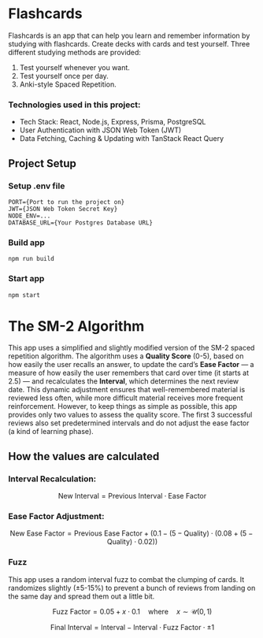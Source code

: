 # Flashcards

Flashcards is an app that can help you learn and remember information by studying with flashcards. Create decks with cards and test yourself. Three different studying methods are provided:
1. Test yourself whenever you want.
2. Test yourself once per day.
3. Anki-style Spaced Repetition.

### Technologies used in this project:
- Tech Stack: React, Node.js, Express, Prisma, PostgreSQL
- User Authentication with JSON Web Token (JWT)
- Data Fetching, Caching & Updating with TanStack React Query

## Project Setup

### Setup .env file

```
PORT={Port to run the project on}
JWT={JSON Web Token Secret Key}
NODE_ENV=...
DATABASE_URL={Your Postgres Database URL}
```

### Build app

```
npm run build
```

### Start app

```
npm start
```

# The SM-2 Algorithm

This app uses a simplified and slightly modified version of the SM-2 spaced repetition algorithm. The algorithm uses a **Quality Score** (0-5), based on how easily the user recalls an answer, to update the card’s **Ease Factor** — a measure of how easily the user remembers that card over time (it starts at 2.5) — and recalculates the **Interval**, which determines the next review date. This dynamic adjustment ensures that well-remembered material is reviewed less often, while more difficult material receives more frequent reinforcement. However, to keep things as simple as possible, this app provides only two values to assess the quality score. The first 3 successful reviews also set predetermined intervals and do not adjust the ease factor (a kind of learning phase).

## How the values are calculated
### Interval Recalculation:
```math
\text{New Interval}=\text{Previous Interval} \cdot \text{Ease Factor}
```

### Ease Factor Adjustment:
```math
\text{New Ease Factor}=\text{Previous Ease Factor} + (0.1 - (5 - \text{Quality}) \cdot (0.08 + (5 - \text{Quality}) \cdot 0.02))
```

### Fuzz
This app uses a random interval fuzz to combat the clumping of cards. It randomizes slightly (±5-15%) to prevent a bunch of reviews from landing on the same day and spread them out a little bit.
```math
\text{Fuzz Factor}=0.05 + x \cdot 0.1 \quad \text{} \text{} \text{} \text{where} \text{} \text{} \text{} \quad x\sim\mathcal{U}(0,1)
```
```math
\text{Final Interval}=\text{Interval} - \text{Interval} \cdot \text{Fuzz Factor} \cdot ±1
```

